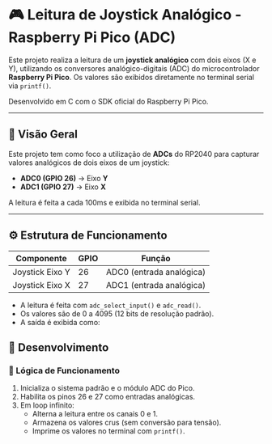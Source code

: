 # 🎮 Leitura de Joystick Analógico - Raspberry Pi Pico (ADC)

Este projeto realiza a leitura de um **joystick analógico** com dois eixos (X e Y), utilizando os conversores analógico-digitais (ADC) do microcontrolador **Raspberry Pi Pico**. Os valores são exibidos diretamente no terminal serial via `printf()`.

Desenvolvido em C com o SDK oficial do Raspberry Pi Pico.

---

## 🧠 Visão Geral

Este projeto tem como foco a utilização de **ADCs** do RP2040 para capturar valores analógicos de dois eixos de um joystick:

- **ADC0 (GPIO 26)** → Eixo **Y**
- **ADC1 (GPIO 27)** → Eixo **X**

A leitura é feita a cada 100ms e exibida no terminal serial.

---

## ⚙️ Estrutura de Funcionamento

| Componente        | GPIO | Função               |
|-------------------|------|----------------------|
| Joystick Eixo Y   | 26   | ADC0 (entrada analógica) |
| Joystick Eixo X   | 27   | ADC1 (entrada analógica) |

- A leitura é feita com `adc_select_input()` e `adc_read()`.
- Os valores são de 0 a 4095 (12 bits de resolução padrão).
- A saída é exibida como:

## 🔧 Desenvolvimento

### 📌 Lógica de Funcionamento

1. Inicializa o sistema padrão e o módulo ADC do Pico.
2. Habilita os pinos 26 e 27 como entradas analógicas.
3. Em loop infinito:
   - Alterna a leitura entre os canais 0 e 1.
   - Armazena os valores crus (sem conversão para tensão).
   - Imprime os valores no terminal com `printf()`.

